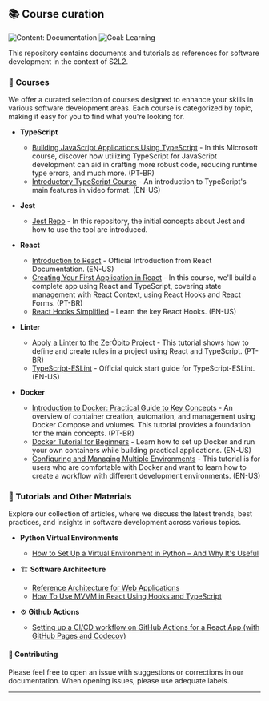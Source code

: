 ## 📚 Course curation
![Content: Documentation](https://img.shields.io/badge/content-documentation-007ec6.svg?style=for-the-badge&logo=markdown&logoColor=white)
![Goal: Learning](https://img.shields.io/badge/goal-learning-4c1.svg?style=for-the-badge&logo=githubactions&logoColor=white)

This repository contains documents and tutorials as references for software development in the context of S2L2.

### 📖 Courses

We offer a curated selection of courses designed to enhance your skills in various software development areas. Each course is categorized by topic, making it easy for you to find what you're looking for.

- **TypeScript**
  - [Building JavaScript Applications Using TypeScript](https://learn.microsoft.com/pt-br/training/paths/build-javascript-applications-typescript/) - In this Microsoft course, discover how utilizing TypeScript for JavaScript development can aid in crafting more robust code, reducing runtime type errors, and much more. (PT-BR)
  - [Introductory TypeScript Course](https://youtu.be/VGu1vDAWNTg?si=yYK7LBIvJwvlargG) - An introduction to TypeScript's main features in video format. (EN-US)

- **Jest**
  - [Jest Repo](https://github.com/SocialSoftwareLivingLab/jest-template) - In this repository, the initial concepts about Jest and how to use the tool are introduced.

- **React**
  - [Introduction to React](https://react.dev/learn) - Official Introduction from React Documentation. (EN-US)
  - [Creating Your First Application in React](https://balta.io/cursos/criando-um-app-com-react-typeScript-hooks-context-forms) - In this course, we'll build a complete app using React and TypeScript, covering state management with React Context, using React Hooks and React Forms. (PT-BR)
  - [React Hooks Simplified](https://courses.webdevsimplified.com/react-hooks-simplified) - Learn the key React Hooks. (EN-US)

- **Linter**  
  - [Apply a Linter to the ZerÓbito Project](./articles/linter.md) - This tutorial shows how to define and create rules in a project using React and TypeScript. (PT-BR)  
  - [TypeScript-ESLint](https://typescript-eslint.io/getting-started/) - Official quick start guide for TypeScript-ESLint. (EN-US)

- **Docker**
  - [Introduction to Docker: Practical Guide to Key Concepts](./articles/docker.md) - An overview of container creation, automation, and management using Docker Compose and volumes. This tutorial provides a foundation for the main concepts. (PT-BR)  
  - [Docker Tutorial for Beginners](https://docker-curriculum.com/) - Learn how to set up Docker and run your own containers while building practical applications. (EN-US)  
  - [Configuring and Managing Multiple Environments](https://overcast.blog/multi-environment-deployments-with-docker-a-guide-890e193191b6) - This tutorial is for users who are comfortable with Docker and want to learn how to create a workflow with different development environments. (EN-US)  


### 📑 Tutorials and Other Materials

Explore our collection of articles, where we discuss the latest trends, best practices, and insights in software development across various topics.

- **Python Virtual Environments**
  - [How to Set Up a Virtual Environment in Python – And Why It's Useful](https://www.freecodecamp.org/news/how-to-setup-virtual-environments-in-python/)  

- 🏗️ **Software Architecture**
  - [Reference Architecture for Web Applications](SwArch/ReferenceWebArchitecture.md)
  - [How To Use MVVM in React Using Hooks and TypeScript](https://www.perssondennis.com/articles/how-to-use-mvvm-in-react-using-hooks-and-typescript)

- ⚙️ **Github Actions**
  - [Setting up a CI/CD workflow on GitHub Actions for a React App (with GitHub Pages and Codecov)](https://dev.to/dyarleniber/setting-up-a-ci-cd-workflow-on-github-actions-for-a-react-app-with-github-pages-and-codecov-4hnp)
  
#### 🤝 Contributing

Please feel free to open an issue with suggestions or corrections in our documentation. When opening issues, please use adequate labels.

---